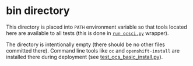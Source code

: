 # bin directory

This directory is placed into `PATH` environment variable so that tools located
here are available to all tests (this is done in
[`run_ocsci.py`](../run_ocsci.py) wrapper).

The directory is intentionally empty (there should be no other files committed
there). Command line tools like `oc` and `openshift-install` are installed
there during deployment (see
[test_ocs_basic_install.py](../tests/ecosystem/deployment/test_ocs_basic_install.py)).
